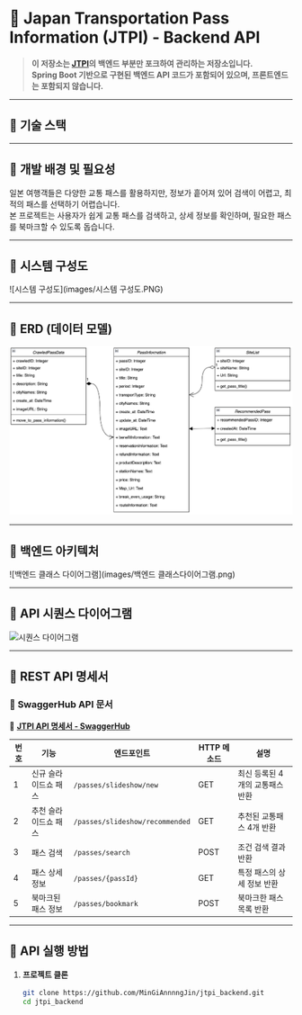 # 🚆 Japan Transportation Pass Information (JTPI) - Backend API

> **이 저장소는 [JTPI](https://github.com/Capstone-Project-4-1)의 백엔드 부분만 포크하여 관리하는 저장소입니다.**  
> **Spring Boot 기반으로 구현된 백엔드 API 코드가 포함되어 있으며, 프론트엔드는 포함되지 않습니다.**  

---

## 📌 기술 스택



---

## 📌 개발 배경 및 필요성
일본 여행객들은 다양한 교통 패스를 활용하지만, 정보가 흩어져 있어 검색이 어렵고, 최적의 패스를 선택하기 어렵습니다.  
본 프로젝트는 사용자가 쉽게 교통 패스를 검색하고, 상세 정보를 확인하며, 필요한 패스를 북마크할 수 있도록 돕습니다.

---

## 📌 시스템 구성도
![시스템 구성도](images/시스템 구성도.PNG)

---

## 📌 ERD (데이터 모델)
![ERD](images/ER.png)

---

## 📌 백엔드 아키텍처
![백엔드 클래스 다이어그램](images/백엔드 클래스다이어그램.png)

---

## 📌 API 시퀀스 다이어그램
![시퀀스 다이어그램](images/시퀀스다이어그램.png)

---

## 📌 REST API 명세서  

### 📄 **SwaggerHub API 문서**  
🔗 **[JTPI API 명세서 - SwaggerHub](https://app.swaggerhub.com/apis-docs/janu-dd7/JTPI/1.0.0)**  

| 번호 | 기능 | 엔드포인트 | HTTP 메소드 | 설명 |
|----|----------------|-----------------------------|------------|-----------|
| 1  | 신규 슬라이드쇼 패스 | `/passes/slideshow/new` | GET | 최신 등록된 4개의 교통패스 반환 |
| 2  | 추천 슬라이드쇼 패스 | `/passes/slideshow/recommended` | GET | 추천된 교통패스 4개 반환 |
| 3  | 패스 검색 | `/passes/search` | POST | 조건 검색 결과 반환 |
| 4  | 패스 상세 정보 | `/passes/{passId}` | GET | 특정 패스의 상세 정보 반환 |
| 5  | 북마크된 패스 정보 | `/passes/bookmark` | POST | 북마크한 패스 목록 반환 |

---

## 📌 API 실행 방법  

1. **프로젝트 클론**  
   ```sh
   git clone https://github.com/MinGiAnnnngJin/jtpi_backend.git
   cd jtpi_backend
